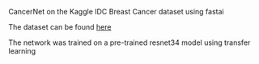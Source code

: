 CancerNet on the Kaggle IDC Breast Cancer dataset using fastai 

The dataset can be found [here](https://www.kaggle.com/paultimothymooney/breast-histopathology-images)

The network was trained on a pre-trained resnet34 model using transfer learning